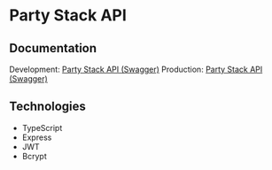 # Party Stack API

## Documentation

Development: [Party Stack API (Swagger)](http://localhost:3000/api-docs/)
Production: [Party Stack API (Swagger)](https://party-stack-api.netlify.app/api-docs/)

## Technologies

- TypeScript
- Express
- JWT
- Bcrypt
